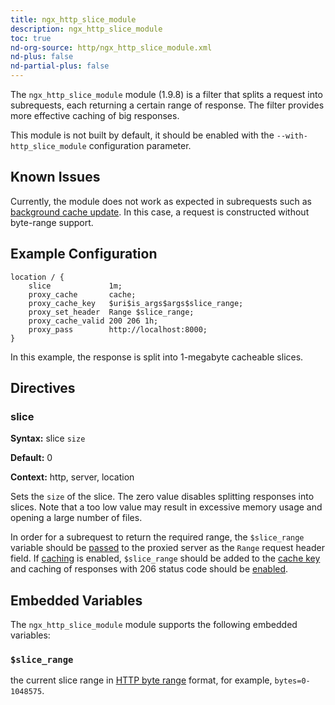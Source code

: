 ```yaml
---
title: ngx_http_slice_module
description: ngx_http_slice_module
toc: true
nd-org-source: http/ngx_http_slice_module.xml
nd-plus: false
nd-partial-plus: false
---
```



<!--
      ********************************************************************************
      🛑 WARNING: AUTOGENERATED FILE - DO NOT EDIT 🛑 This Markdown file was
      automatically generated from the source XML documentation. Any manual
      changes made directly to this file will be overwritten. To request or
      suggest changes, please edit the source XML files instead.
      https://github.com/nginx/nginx.org/tree/main/xml/en
      ********************************************************************************
      -->


The `ngx_http_slice_module` module (1.9.8) is a filter
that splits a request into subrequests,
each returning a certain range of response.
The filter provides more effective caching of big responses.

This module is not built by default, it should be enabled with the
`--with-http_slice_module`
configuration parameter.
## Known Issues


Currently, the module does not work as expected in subrequests such as
[
background cache update](/nginx/module-reference/http/ngx_http_proxy_module#proxy_cache_background_update).
In this case, a request is constructed without byte-range support.
## Example Configuration


```nginx
location / {
    slice             1m;
    proxy_cache       cache;
    proxy_cache_key   $uri$is_args$args$slice_range;
    proxy_set_header  Range $slice_range;
    proxy_cache_valid 200 206 1h;
    proxy_pass        http://localhost:8000;
}

```


In this example,
the response is split into 1-megabyte cacheable slices.
## Directives

### slice

**Syntax:** slice `size`

**Default:** 0

**Context:** http, server, location


Sets the `size` of the slice.
The zero value disables splitting responses into slices.
Note that a too low value may result in excessive memory usage
and opening a large number of files.

In order for a subrequest to return the required range,
the `$slice_range` variable should be
[passed](/nginx/module-reference/http/ngx_http_proxy_module#proxy_set_header) to
the proxied server as the `Range` request header field.
If
[caching](/nginx/module-reference/http/ngx_http_proxy_module#proxy_cache)
is enabled, `$slice_range` should be added to the
[cache key](/nginx/module-reference/http/ngx_http_proxy_module#proxy_cache_key)
and caching of responses with 206 status code should be
[enabled](/nginx/module-reference/http/ngx_http_proxy_module#proxy_cache_valid).
## Embedded Variables


The `ngx_http_slice_module` module
supports the following embedded variables:


### ``$slice_range``


the current slice range in
[HTTP
byte range](https://datatracker.ietf.org/doc/html/rfc7233#section-2.1) format,
for example, `bytes=0-1048575`.



